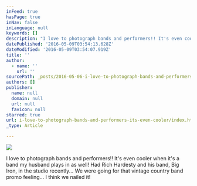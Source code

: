```yaml
---
inFeed: true
hasPage: true
inNav: false
inLanguage: null
keywords: []
description: "I love to photograph bands and performers!! It's even cooler when it's a band my husband plays in as well! Had Rich Hardesty and his band, Big Iron, in the studio recently... We were going for that vintage country band promo feeling... I think we nailed it! "
datePublished: '2016-05-09T03:54:13.628Z'
dateModified: '2016-05-09T03:54:07.919Z'
title: ''
author:
  - name: ''
    url: ''
sourcePath: _posts/2016-05-06-i-love-to-photograph-bands-and-performers-its-even-cooler.md
authors: []
publisher:
  name: null
  domain: null
  url: null
  favicon: null
starred: true
url: i-love-to-photograph-bands-and-performers-its-even-cooler/index.html
_type: Article

---
```

![](https://s3-us-west-2.amazonaws.com/the-grid-img/p/2a7363b2ae1aeca37ac5214b6ab85cc6cd212c10.jpg)

I love to photograph bands and performers!! It's even cooler when it's a band my husband plays in as well! Had Rich Hardesty and his band, Big Iron, in the studio recently... We were going for that vintage country band promo feeling... I think we nailed it!